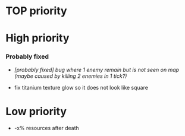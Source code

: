 # TOP priority

# High priority
### Probably fixed
- *[probably fixed] bug where 1 enemy remain but is not seen on map (maybe caused by killing 2 enemies in 1 tick?)*

- fix titanium texture glow so it does not look like square

# Low priority
- -x% resources after death